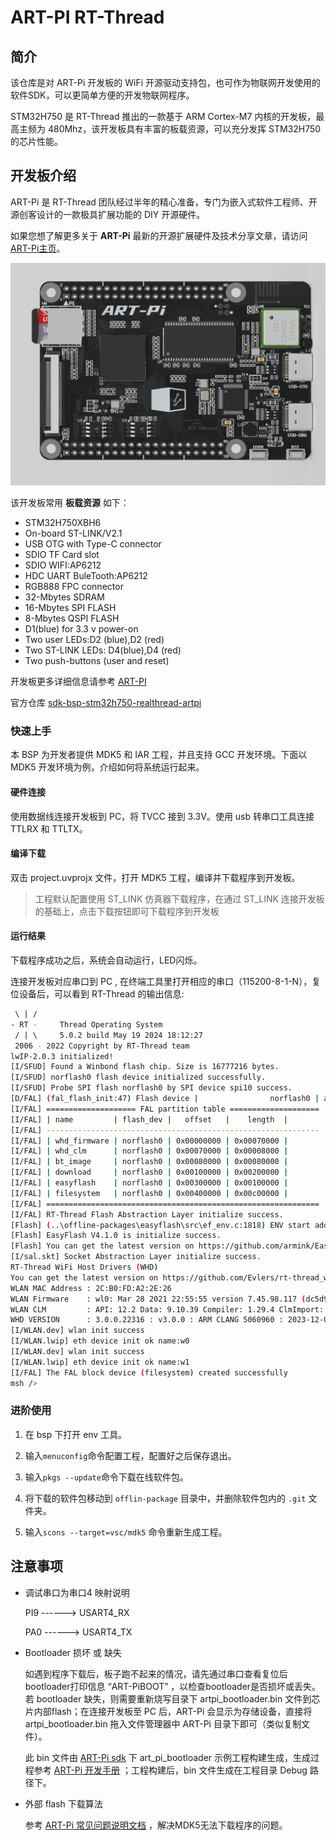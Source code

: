 # ART-PI RT-Thread

## 简介

该仓库是对 ART-Pi 开发板的 WiFi 开源驱动支持包，也可作为物联网开发使用的软件SDK，可以更简单方便的开发物联网程序。

STM32H750 是 RT-Thread 推出的一款基于 ARM Cortex-M7 内核的开发板，最高主频为 480Mhz，该开发板具有丰富的板载资源，可以充分发挥 STM32H750 的芯片性能。

## 开发板介绍

ART-Pi 是 RT-Thread 团队经过半年的精心准备，专门为嵌入式软件工程师、开源创客设计的一款极具扩展功能的 DIY 开源硬件。

如果您想了解更多关于 **ART-Pi** 最新的开源扩展硬件及技术分享文章，请访问 [ART-Pi主页](https://art-pi.gitee.io/website/)。

<img src="documents/figures/board.jpg" alt="image-20201009181905422" style="zoom:50%;" />

该开发板常用 **板载资源** 如下：

- STM32H750XBH6
- On-board ST-LINK/V2.1
- USB OTG with Type-C connector
- SDIO TF Card slot
- SDIO WIFI:AP6212
- HDC UART BuleTooth:AP6212
- RGB888 FPC connector
- 32-Mbytes SDRAM
- 16-Mbytes SPI FLASH
- 8-Mbytes QSPI FLASH
- D1(blue) for 3.3 v power-on
- Two user LEDs:D2 (blue),D2 (red)
- Two ST-LINK LEDs: D4(blue),D4 (red)
- Two push-buttons (user and reset)

开发板更多详细信息请参考 [ART-PI](https://art-pi.gitee.io/website)

官方仓库 [sdk-bsp-stm32h750-realthread-artpi](https://github.com/RT-Thread-Studio/sdk-bsp-stm32h750-realthread-artpi)

### 快速上手

本 BSP 为开发者提供 MDK5 和 IAR 工程，并且支持 GCC 开发环境。下面以 MDK5 开发环境为例，介绍如何将系统运行起来。

#### 硬件连接

使用数据线连接开发板到 PC，将 TVCC 接到 3.3V。使用 usb 转串口工具连接 TTLRX 和 TTLTX。

#### 编译下载

双击 project.uvprojx 文件，打开 MDK5 工程，编译并下载程序到开发板。

> 工程默认配置使用 ST_LINK 仿真器下载程序，在通过 ST_LINK 连接开发板的基础上，点击下载按钮即可下载程序到开发板

#### 运行结果

下载程序成功之后，系统会自动运行，LED闪烁。

连接开发板对应串口到 PC , 在终端工具里打开相应的串口（115200-8-1-N），复位设备后，可以看到 RT-Thread 的输出信息:

```bash
 \ | /
- RT -     Thread Operating System
 / | \     5.0.2 build May 19 2024 18:12:27
 2006 - 2022 Copyright by RT-Thread team
lwIP-2.0.3 initialized!
[I/SFUD] Found a Winbond flash chip. Size is 16777216 bytes.
[I/SFUD] norflash0 flash device initialized successfully.
[I/SFUD] Probe SPI flash norflash0 by SPI device spi10 success.
[D/FAL] (fal_flash_init:47) Flash device |                norflash0 | addr: 0x00000000 | len: 0x01000000 | blk_size: 0x00001000 |initialized finish.
[I/FAL] ==================== FAL partition table ====================
[I/FAL] | name         | flash_dev |   offset   |    length  |
[I/FAL] -------------------------------------------------------------
[I/FAL] | whd_firmware | norflash0 | 0x00000000 | 0x00070000 |
[I/FAL] | whd_clm      | norflash0 | 0x00070000 | 0x00008000 |
[I/FAL] | bt_image     | norflash0 | 0x00080000 | 0x00080000 |
[I/FAL] | download     | norflash0 | 0x00100000 | 0x00200000 |
[I/FAL] | easyflash    | norflash0 | 0x00300000 | 0x00100000 |
[I/FAL] | filesystem   | norflash0 | 0x00400000 | 0x00c00000 |
[I/FAL] =============================================================
[I/FAL] RT-Thread Flash Abstraction Layer initialize success.
[Flash] (..\offline-packages\easyflash\src\ef_env.c:1818) ENV start address is 0x00000000, size is 8192 bytes.
[Flash] EasyFlash V4.1.0 is initialize success.
[Flash] You can get the latest version on https://github.com/armink/EasyFlash .
[I/sal.skt] Socket Abstraction Layer initialize success.
RT-Thread WiFi Host Drivers (WHD)
You can get the latest version on https://github.com/Evlers/rt-thread_wifi-host-driver
WLAN MAC Address : 2C:B0:FD:A2:2E:26
WLAN Firmware    : wl0: Mar 28 2021 22:55:55 version 7.45.98.117 (dc5d9c4 CY) FWID 01-d36e8386
WLAN CLM         : API: 12.2 Data: 9.10.39 Compiler: 1.29.4 ClmImport: 1.36.3 Creation: 2021-03-28 22:47:33
WHD VERSION      : 3.0.0.22316 : v3.0.0 : ARM CLANG 5060960 : 2023-12-04 07:24:34 -0600
[I/WLAN.dev] wlan init success
[I/WLAN.lwip] eth device init ok name:w0
[I/WLAN.dev] wlan init success
[I/WLAN.lwip] eth device init ok name:w1
[I/FAL] The FAL block device (filesystem) created successfully
msh />
```
### 进阶使用

1. 在 bsp 下打开 env 工具。

2. 输入`menuconfig`命令配置工程，配置好之后保存退出。

3. 输入`pkgs --update`命令下载在线软件包。

4. 将下载的软件包移动到 `offlin-package` 目录中，并删除软件包内的 `.git` 文件夹。

4. 输入`scons --target=vsc/mdk5` 命令重新生成工程。

## 注意事项

- 调试串口为串口4 映射说明

    PI9  ------> USART4_RX

    PA0 ------> USART4_TX 

- Bootloader 损坏 或 缺失

    如遇到程序下载后，板子跑不起来的情况，请先通过串口查看复位后bootloader打印信息 “ART-PiBOOT” ，以检查bootloader是否损坏或丢失。若 bootloader 缺失，则需要重新烧写目录下 artpi_bootloader.bin 文件到芯片内部flash；在连接开发板至 PC 后，ART-Pi 会显示为存储设备，直接将 artpi_bootloader.bin 拖入文件管理器中 ART-Pi 目录下即可（类似复制文件）。

    此 bin 文件由 [ART-Pi sdk](https://github.com/RT-Thread-Studio/sdk-bsp-stm32h750-realthread-artpi) 下 art_pi_bootloader 示例工程构建生成，生成过程参考 [ART-Pi 开发手册](https://github.com/RT-Thread-Studio/sdk-bsp-stm32h750-realthread-artpi/blob/master/documents/UM5002-RT-Thread%20ART-Pi%20%E5%BC%80%E5%8F%91%E6%89%8B%E5%86%8C.md) ；工程构建后，bin 文件生成在工程目录 Debug 路径下。
    
- 外部 flash 下载算法

    参考 [ART-Pi 常见问题说明文档](https://github.com/RT-Thread-Studio/sdk-bsp-stm32h750-realthread-artpi/blob/master/documents/UM5005-RT-Thread%20ART-Pi%20%E5%B8%B8%E8%A7%81%E9%97%AE%E9%A2%98%E8%A7%A3%E7%AD%94.md) ，解决MDK5无法下载程序的问题。

